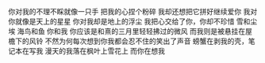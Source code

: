 你对我的不理不睬就像一只手 把我的心捏个粉碎 我却还想把它拼好继续爱你
我对你就像是天上的星星 你对我却是地上的浮尘 我把心交给了你，你却不珍惜
雪和尘埃 海鸟和鱼 你和我
你应该是和熹的三月里轻轻拂过的微风 而我则是被悬挂在屋檐下的风铃 不然为何每次想到你我都会忍不住的笑出了声音
螃蟹在剥我的壳，笔记本在写我 漫天的我落在枫叶上雪花上 而你在想我
